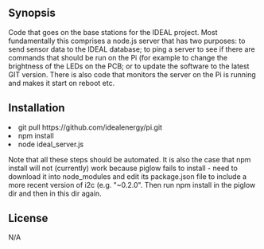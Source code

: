 ## Synopsis

Code that goes on the base stations for the IDEAL project. Most fundamentally this comprises a node.js server that has two purposes: to send sensor data to the IDEAL database; to ping a server to see if there are commands that should be run on the Pi (for example to change the brightness of the LEDs on the PCB; or to update the software to the latest GIT version. There is also code that monitors the server on the Pi is running and makes it start on reboot etc.

## Installation

<li>git pull https://github.com/idealenergy/pi.git
<li>npm install
<li>node ideal_server.js

Note that all these steps should be automated. It is also the case that npm install will not (currently) work because piglow fails to install - need to download it into node_modules and edit its package.json file to include a more recent version of i2c (e.g. "~0.2.0". Then run npm install in the piglow dir and then in this dir again.

## License

N/A